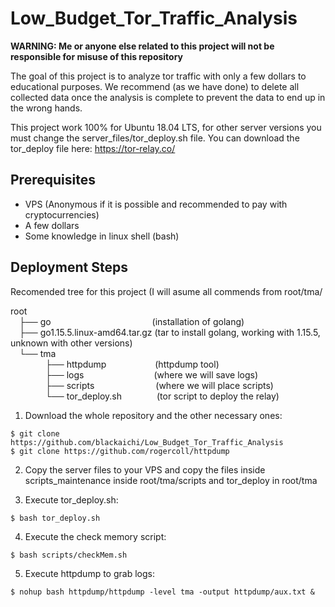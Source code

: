 # Low_Budget_Tor_Traffic_Analysis

**WARNING: Me or anyone else related to this project will not be responsible for misuse of this repository**

The goal of this project is to analyze tor traffic with only a few dollars to educational purposes. We recommend (as we have done) to delete all collected data once the analysis is complete to prevent the data to end up in the wrong hands. 

This project work 100% for Ubuntu 18.04 LTS, for other server versions you must change the server_files/tor_deploy.sh file. You can download the tor_deploy file here: https://tor-relay.co/

## Prerequisites
- VPS (Anonymous if it is possible and recommended to pay with cryptocurrencies)
- A few dollars
- Some knowledge in linux shell (bash)

## Deployment Steps

Recomended tree for this project (I will asume all commends from root/tma/

root  
 ├── go             (installation of golang)  
 ├── go1.15.5.linux-amd64.tar.gz  (tar to install golang, working with 1.15.5, unknown with other versions)    
 └── tma    
    ├── httpdump       (httpdump tool)  
    ├── logs        (where we will save logs)  
    ├── scripts       (where we will place scripts)  
    └── tor_deploy.sh    (tor script to deploy the relay)  
    
1. Download the whole repository and the other necessary ones:   
``` console
$ git clone https://github.com/blackaichi/Low_Budget_Tor_Traffic_Analysis   
$ git clone https://github.com/rogercoll/httpdump
```

2. Copy the server files to your VPS and copy the files inside scripts_maintenance inside root/tma/scripts and tor_deploy in root/tma

3. Execute tor_deploy.sh:  
```console
$ bash tor_deploy.sh
```

4. Execute the check memory script:  
```console 
$ bash scripts/checkMem.sh
```

5. Execute httpdump to grab logs:
```console
$ nohup bash httpdump/httpdump -level tma -output httpdump/aux.txt &
```
